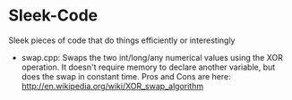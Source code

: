 Sleek-Code
==========

Sleek pieces of code that do things efficiently or interestingly

- swap.cpp: Swaps the two int/long/any numerical values using the XOR operation. It doesn't require memory to declare another variable, but does the swap in constant time. Pros and Cons are here: http://en.wikipedia.org/wiki/XOR_swap_algorithm
